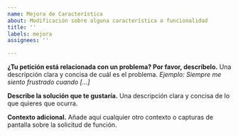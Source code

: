 ```yaml
---
name: Mejora de Característica
about: Modificación sobre alguna característica o funcionalidad
title: ''
labels: mejora
assignees: ''

---
```


**¿Tu petición está relacionada con un problema? Por favor, descríbelo.**
Una descripción clara y concisa de cuál es el problema.
_Ejemplo: Siempre me siento frustrado cuando [...]_

**Describe la solución que te gustaría.**
Una descripción clara y concisa de lo que quieres que ocurra.

**Contexto adicional.**
Añade aquí cualquier otro contexto o capturas de pantalla sobre la solicitud de función.
